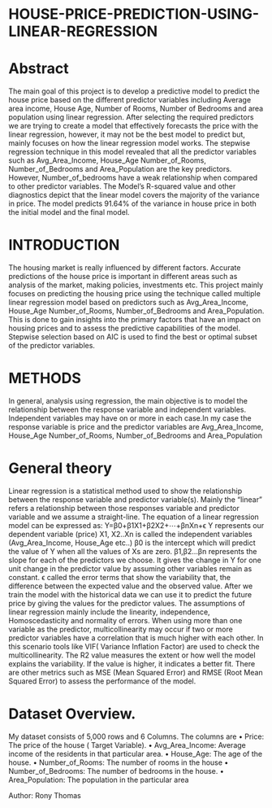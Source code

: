 # HOUSE-PRICE-PREDICTION-USING-LINEAR-REGRESSION
# Abstract
The main goal of this project is to develop a predictive model to predict the house price based on the different predictor variables including Average area income, House Age, Number of Rooms, Number of Bedrooms and area population using linear regression. After selecting the required predictors we are trying to create a model that effectively forecasts the price with the linear regression, however, it may not be the best model to predict but, mainly focuses on how the linear regression model works.
The stepwise regression technique in this model revealed that all the predictor variables such as Avg_Area_Income, House_Age Number_of_Rooms, Number_of_Bedrooms and Area_Population are the key predictors. However, Number_of_bedrooms have a weak relationship when compared to other predictor variables. The Model’s R-squared value and other diagnostics depict that the linear model covers the majority of the variance in price. The model predicts 91.64% of the variance in house price in both the initial model and the final model.

# INTRODUCTION
The housing market is really influenced by different factors. Accurate predictions of the house price is important in different areas such as analysis of the market, making policies, investments etc. This project mainly focuses on predicting the housing price using the technique called multiple linear regression model based on predictors such as Avg_Area_Income, House_Age Number_of_Rooms, Number_of_Bedrooms and Area_Population. This is done to gain insights into the primary factors that have an impact on housing prices and to assess the predictive capabilities of the model. Stepwise selection based on AIC is used to find the best or optimal subset of the predictor variables.

# METHODS
In general, analysis using regression, the main objective is to model the relationship between the response variable and independent variables. Independent variables may have on or more in each case.In my case the response variable is price and the predictor variables are Avg_Area_Income, House_Age Number_of_Rooms, Number_of_Bedrooms and Area_Population

# General theory 
Linear regression is a statistical method used to show the relationship between the response variable and predictor variable(s). Mainly the “linear” refers a relationship between those responses variable and predictor variable and we assume a straight-line.
The equation of a linear regression model can be expressed as:
Y=β0+β1X1+β2X2+⋯+βnXn+ϵ
Y represents  our dependent variable (price)
X1, X2..Xn is called the independent variables (Avg_Area_Income, House_Age etc..)
β0 is the intercept which will predict the value of Y when all the values of Xs are zero.
β1,β2…βn represents the slope for each of the predictors we choose. It gives the change in Y for one unit change in the predictor value by assuming other variables remain as constant.
ϵ called the error terms that show the variability that, the difference between the expected value and the observed value.
After we train the model with the historical data we can use it to predict the future price by giving the values for the predictor values. The assumptions of linear regression mainly include the linearity, independence, Homoscedasticity and normality of errors.
When using more than one variable as the predictor, multicollinearity may occur if two or more predictor variables have a correlation that is much higher with each other. In this scenario tools like VIF( Variance Inflation Factor)  are used to check the multicollinearity. The R2 value measures the extent or how well the model explains the variability. If the value is higher, it indicates a better fit. There are other metrics such as MSE (Mean Squared Error) and RMSE (Root Mean Squared Error) to assess the performance of the model.

# Dataset Overview.
My dataset consists of 5,000 rows and 6 Columns. The columns are
•	Price: The price of the house ( Target Variable).
•	Avg_Area_Income: Average income of the residents in that particular area.
•	House_Age: The age of the house.
•	Number_of_Rooms: The number of rooms in the house
•	Number_of_Bedrooms: The number of bedrooms in the house.
•	Area_Population: The population in the particular area


Author: Rony Thomas




